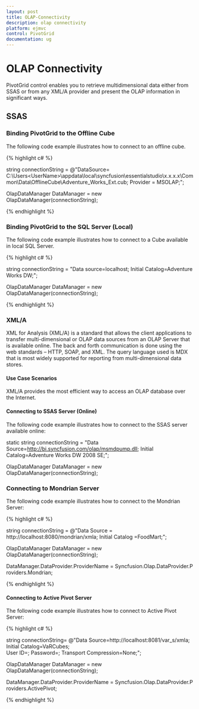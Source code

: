 ```yaml
---
layout: post
title: OLAP-Connectivity
description: olap connectivity 
platform: ejmvc
control: PivotGrid
documentation: ug
---
```


# OLAP Connectivity 

PivotGrid control enables you to retrieve multidimensional data either from SSAS or from any XML/A provider and present the OLAP information in significant ways.

## SSAS

### Binding PivotGrid to the Offline Cube

The following code example illustrates how to connect to an offline cube.

{% highlight c# %}

string connectionString = @"DataSource= C:\Users\<UserName>\appdata\local\syncfusion\essentialstudio\x.x.x.x\Common\Data\OfflineCube\Adventure_Works_Ext.cub; Provider = MSOLAP;";

OlapDataManager DataManager = new OlapDataManager(connectionString);

{% endhighlight %}

### Binding PivotGrid to the SQL Server (Local)

The following code example illustrates how to connect to a Cube available in local SQL Server.

{% highlight c# %}

string connectionString = "Data source=localhost; Initial Catalog=Adventure Works DW;";

OlapDataManager DataManager = new OlapDataManager(connectionString);

{% endhighlight %}



### XML/A

XML for Analysis (XML/A) is a standard that allows the client applications to transfer multi-dimensional or OLAP data sources from an OLAP Server that is available online. The back and forth communication is done using the web standards – HTTP, SOAP, and XML. The query language used is MDX that is most widely supported for reporting from multi-dimensional data stores.

#### Use Case Scenarios

XML/A provides the most efficient way to access an OLAP database over the Internet.

#### Connecting to SSAS Server (Online)

The following code example illustrates how to connect to the SSAS server available online:


static string connectionString = "Data Source=http://bi.syncfusion.com/olap/msmdpump.dll; Initial Catalog=Adventure Works DW 2008 SE;";   

OlapDataManager DataManager = new OlapDataManager(connectionString);



### Connecting to Mondrian Server

The following code example illustrates how to connect to the Mondrian Server:

{% highlight c# %}

string connectionString = @"Data Source = http://localhost:8080/mondrian/xmla; Initial Catalog =FoodMart;";

OlapDataManager DataManager = new OlapDataManager(connectionString);

DataManager.DataProvider.ProviderName = Syncfusion.Olap.DataProvider.Providers.Mondrian; 

{% endhighlight %}

#### Connecting to Active Pivot Server

The following code example illustrates how to connect to Active Pivot Server:

{% highlight c# %}

string connectionString= @"Data Source=http://localhost:8081/var_s/xmla;  Initial Catalog=VaRCubes; User ID=; Password=; Transport Compression=None;";

OlapDataManager DataManager = new OlapDataManager(connectionString);

DataManager.DataProvider.ProviderName = Syncfusion.Olap.DataProvider.Providers.ActivePivot;


{% endhighlight %}
